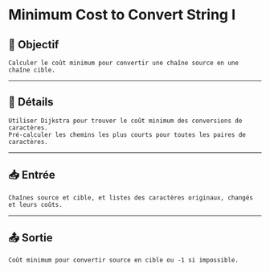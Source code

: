# Minimum Cost to Convert String I

## 🎯 Objectif

    Calculer le coût minimum pour convertir une chaîne source en une chaîne cible.

---

## 📝 Détails

    Utiliser Dijkstra pour trouver le coût minimum des conversions de caractères.
    Pré-calculer les chemins les plus courts pour toutes les paires de caractères.

---

## 📥 Entrée

    Chaînes source et cible, et listes des caractères originaux, changés et leurs coûts.

---

## 📤 Sortie

    Coût minimum pour convertir source en cible ou -1 si impossible.

